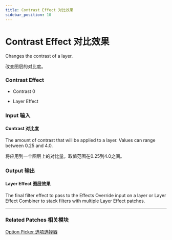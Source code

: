 ```yaml
---
title: Contrast Effect 对比效果
sidebar_position: 10
---
```


# Contrast Effect 对比效果

Changes the contrast of a layer.

改变图层的对比度。

<div className="patch-container">
    <div className="patch processor">
        <h3>Contrast Effect</h3>
        <ul className="inputs">
            <li>Contrast <span>0</span></li>
        </ul>
        <ul className="outputs">
            <li>Layer Effect </li>
        </ul>
    </div>
</div>

<div className="port-descriptions">
<div className="inputs">

### Input 输入

#### Contrast 对比度

The amount of contrast that will be applied to a layer. Values can range between 0.25 and 4.0.

将应用到一个图层上的对比量。取值范围在0.25到4.0之间。

</div>
<div className="outputs">

### Output 输出

#### Layer Effect 图层效果

The final filter effect to pass to the Effects Override input on a layer or Layer Effect Combiner to stack filters with multiple Layer Effect patches.

</div>
</div>

------

### Related Patches 相关模块

[Option Picker 选项选择器](./../Utility/Option%20Picker.md)